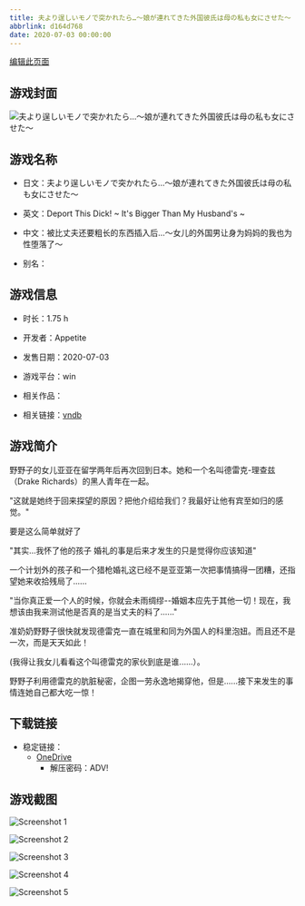 ```yaml
---
title: 夫より逞しいモノで突かれたら…～娘が連れてきた外国彼氏は母の私も女にさせた～
abbrlink: d164d768
date: 2020-07-03 00:00:00
---
```

[编辑此页面](https://github.com/ACG-3/ADV3-source/blob/main/source/_posts/games/%E5%A4%AB%E3%82%88%E3%82%8A%E9%80%9E%E3%81%97%E3%81%84%E3%83%A2%E3%83%8E%E3%81%A7%E7%AA%81%E3%81%8B%E3%82%8C%E3%81%9F%E3%82%89%E2%80%A6%EF%BD%9E%E5%A8%98%E3%81%8C%E9%80%A3%E3%82%8C%E3%81%A6%E3%81%8D%E3%81%9F%E5%A4%96%E5%9B%BD%E5%BD%BC%E6%B0%8F%E3%81%AF%E6%AF%8D%E3%81%AE%E7%A7%81%E3%82%82%E5%A5%B3%E3%81%AB%E3%81%95%E3%81%9B%E3%81%9F%EF%BD%9E.md)

## 游戏封面

![夫より逞しいモノで突かれたら…～娘が連れてきた外国彼氏は母の私も女にさせた～](https://pan.timero.xyz/d/onedrive/img_lib_001/%E5%A4%AB%E3%82%88%E3%82%8A%E9%80%9E%E3%81%97%E3%81%84%E3%83%A2%E3%83%8E%E3%81%A7%E7%AA%81%E3%81%8B%E3%82%8C%E3%81%9F%E3%82%89%E2%80%A6%EF%BD%9E%E5%A8%98%E3%81%8C%E9%80%A3%E3%82%8C%E3%81%A6%E3%81%8D%E3%81%9F%E5%A4%96%E5%9B%BD%E5%BD%BC%E6%B0%8F%E3%81%AF%E6%AF%8D%E3%81%AE%E7%A7%81%E3%82%82%E5%A5%B3%E3%81%AB%E3%81%95%E3%81%9B%E3%81%9F%EF%BD%9E_cover.avif)


## 游戏名称

- 日文：夫より逞しいモノで突かれたら…～娘が連れてきた外国彼氏は母の私も女にさせた～
- 英文：Deport This Dick! ~ It's Bigger Than My Husband's ~
- 中文：被比丈夫还要粗长的东西插入后…～女儿的外国男让身为妈妈的我也为性堕落了～

- 别名：


## 游戏信息

- 时长：1.75 h
- 开发者：Appetite
- 发售日期：2020-07-03
- 游戏平台：win
- 相关作品：

- 相关链接：[vndb](https://vndb.org/v28719)


## 游戏简介

野野子的女儿亚亚在留学两年后再次回到日本。她和一个名叫德雷克-理查兹（Drake Richards）的黑人青年在一起。

"这就是她终于回来探望的原因？把他介绍给我们？我最好让他有宾至如归的感觉。"

要是这么简单就好了

"其实...我怀了他的孩子 婚礼的事是后来才发生的只是觉得你应该知道"

一个计划外的孩子和一个猎枪婚礼这已经不是亚亚第一次把事情搞得一团糟，还指望她来收拾残局了......

"当你真正爱一个人的时候，你就会未雨绸缪--婚姻本应先于其他一切！现在，我想该由我来测试他是否真的是当丈夫的料了......"

准奶奶野野子很快就发现德雷克一直在城里和同为外国人的科里泡妞。而且还不是一次，而是天天如此！

(我得让我女儿看看这个叫德雷克的家伙到底是谁......）。

野野子利用德雷克的肮脏秘密，企图一劳永逸地揭穿他，但是......接下来发生的事情连她自己都大吃一惊！




## 下载链接

- 稳定链接：
    - [OneDrive](https://pan.timero.xyz/onedrive/adv_lib_001/%E5%A4%AB%E3%82%88%E3%82%8A%E9%80%9E%E3%81%97%E3%81%84%E3%83%A2%E3%83%8E%E3%81%A7%E7%AA%81%E3%81%8B%E3%82%8C%E3%81%9F%E3%82%89%E2%80%A6%EF%BD%9E%E5%A8%98%E3%81%8C%E9%80%A3%E3%82%8C%E3%81%A6%E3%81%8D%E3%81%9F%E5%A4%96%E5%9B%BD%E5%BD%BC%E6%B0%8F%E3%81%AF%E6%AF%8D%E3%81%AE%E7%A7%81%E3%82%82%E5%A5%B3%E3%81%AB%E3%81%95%E3%81%9B%E3%81%9F%EF%BD%9E)
        - 解压密码：ADV!



## 游戏截图


![Screenshot 1](https://pan.timero.xyz/d/onedrive/img_lib_001/%E5%A4%AB%E3%82%88%E3%82%8A%E9%80%9E%E3%81%97%E3%81%84%E3%83%A2%E3%83%8E%E3%81%A7%E7%AA%81%E3%81%8B%E3%82%8C%E3%81%9F%E3%82%89%E2%80%A6%EF%BD%9E%E5%A8%98%E3%81%8C%E9%80%A3%E3%82%8C%E3%81%A6%E3%81%8D%E3%81%9F%E5%A4%96%E5%9B%BD%E5%BD%BC%E6%B0%8F%E3%81%AF%E6%AF%8D%E3%81%AE%E7%A7%81%E3%82%82%E5%A5%B3%E3%81%AB%E3%81%95%E3%81%9B%E3%81%9F%EF%BD%9E_Screenshot_1.avif)

![Screenshot 2](https://pan.timero.xyz/d/onedrive/img_lib_001/%E5%A4%AB%E3%82%88%E3%82%8A%E9%80%9E%E3%81%97%E3%81%84%E3%83%A2%E3%83%8E%E3%81%A7%E7%AA%81%E3%81%8B%E3%82%8C%E3%81%9F%E3%82%89%E2%80%A6%EF%BD%9E%E5%A8%98%E3%81%8C%E9%80%A3%E3%82%8C%E3%81%A6%E3%81%8D%E3%81%9F%E5%A4%96%E5%9B%BD%E5%BD%BC%E6%B0%8F%E3%81%AF%E6%AF%8D%E3%81%AE%E7%A7%81%E3%82%82%E5%A5%B3%E3%81%AB%E3%81%95%E3%81%9B%E3%81%9F%EF%BD%9E_Screenshot_2.avif)

![Screenshot 3](https://pan.timero.xyz/d/onedrive/img_lib_001/%E5%A4%AB%E3%82%88%E3%82%8A%E9%80%9E%E3%81%97%E3%81%84%E3%83%A2%E3%83%8E%E3%81%A7%E7%AA%81%E3%81%8B%E3%82%8C%E3%81%9F%E3%82%89%E2%80%A6%EF%BD%9E%E5%A8%98%E3%81%8C%E9%80%A3%E3%82%8C%E3%81%A6%E3%81%8D%E3%81%9F%E5%A4%96%E5%9B%BD%E5%BD%BC%E6%B0%8F%E3%81%AF%E6%AF%8D%E3%81%AE%E7%A7%81%E3%82%82%E5%A5%B3%E3%81%AB%E3%81%95%E3%81%9B%E3%81%9F%EF%BD%9E_Screenshot_3.avif)

![Screenshot 4](https://pan.timero.xyz/d/onedrive/img_lib_001/%E5%A4%AB%E3%82%88%E3%82%8A%E9%80%9E%E3%81%97%E3%81%84%E3%83%A2%E3%83%8E%E3%81%A7%E7%AA%81%E3%81%8B%E3%82%8C%E3%81%9F%E3%82%89%E2%80%A6%EF%BD%9E%E5%A8%98%E3%81%8C%E9%80%A3%E3%82%8C%E3%81%A6%E3%81%8D%E3%81%9F%E5%A4%96%E5%9B%BD%E5%BD%BC%E6%B0%8F%E3%81%AF%E6%AF%8D%E3%81%AE%E7%A7%81%E3%82%82%E5%A5%B3%E3%81%AB%E3%81%95%E3%81%9B%E3%81%9F%EF%BD%9E_Screenshot_4.avif)

![Screenshot 5](https://pan.timero.xyz/d/onedrive/img_lib_001/%E5%A4%AB%E3%82%88%E3%82%8A%E9%80%9E%E3%81%97%E3%81%84%E3%83%A2%E3%83%8E%E3%81%A7%E7%AA%81%E3%81%8B%E3%82%8C%E3%81%9F%E3%82%89%E2%80%A6%EF%BD%9E%E5%A8%98%E3%81%8C%E9%80%A3%E3%82%8C%E3%81%A6%E3%81%8D%E3%81%9F%E5%A4%96%E5%9B%BD%E5%BD%BC%E6%B0%8F%E3%81%AF%E6%AF%8D%E3%81%AE%E7%A7%81%E3%82%82%E5%A5%B3%E3%81%AB%E3%81%95%E3%81%9B%E3%81%9F%EF%BD%9E_Screenshot_5.avif)


